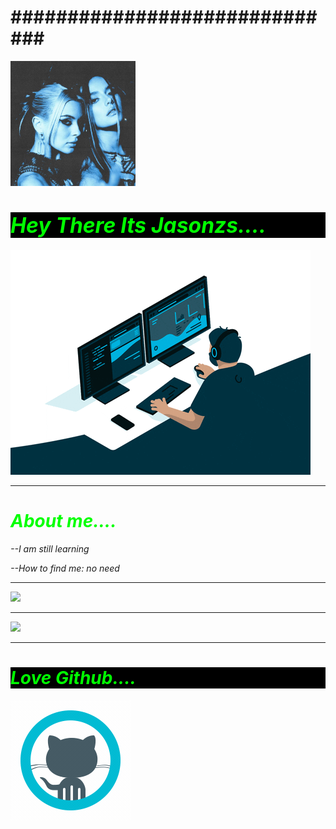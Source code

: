 <!DOCTYPE html>
<html>
  <body>
    <h1>##############################</h1>
    <img src="ab6761610000e5ebb977dd86a06b255f54702d70.jpg" width="200" height=""/>
    <h1 style="color: Lime;background-color:black;"><big><i>Hey There Its Jasonzs....<i></big></h1>
      <img src="giphy.gif"/>
    <hr>
    <h1 style="color: Lime;background-color;black"><b><i>About me....</i></b></h1>
     <p>--I am still learning</p>
     <P>--How to find me: no need</p>
    <hr>
     <div><img src="https://github-readme-stats.vercel.app/api?username=Jasonzs1&&show_icons=true&count_private=true&theme=radical"/></div>
     <hr>
     <div><img src="https://github-readme-streak-stats.herokuapp.com/?user=Jasonzs1&theme=radical"/></div>
    <hr>
    <h1 style="color:Lime; background-color:black;"><b><i>Love Github....</i></b></h1>
     <img src="icons8-github.gif"/>
  </body>
</html>

